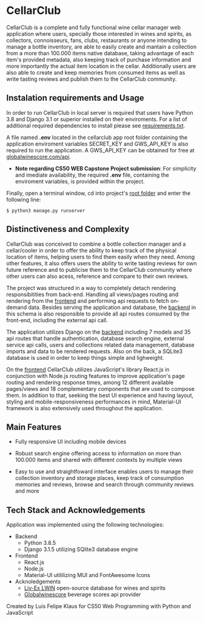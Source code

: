 # CellarClub

CellarClub is a complete and fully functional wine cellar manager web application where users, specially those interested in wines and spirits, as collectors, connoisseurs, fans, clubs, restaurants or anyone intending to manage a bottle inventory, are able to easily create and mantain a collection from a more than 100.000 items native database, taking advantage of each item's provided metadata, also keeping track of purchase information and more importantly the actual item location in the cellar. Additionally users are  also able to create and keep memories from consumed items as well as write tasting reviews and publish them to the CellarClub community.


## Instalation requirements and Usage

In order to run CellarClub in local server is required that users have Python 3.8 and Django 3.1 or superior installed on their enviroments. For a list of additional required dependencies to install please see [requirements.txt](requirements.txt). 

A file named **.env** located in the cellarclub app root folder containing the application enviroment variables SECRET_KEY and GWS_API_KEY is also required to run the application. A GWS_API_KEY can be obtained for free at [globalwinescore.com/api](https://www.globalwinescore.com/api/).

* **Note regarding CS50 WEB Capstone Project submission**: For simplicity and imediate availability, the required **.env** file, containing the enviroment variables, is provided within the project.

Finally, open a terminal window, cd into project's [root folder](/) and enter the following line:

    $ python3 manage.py runserver



## Distinctiveness and Complexity

CellarClub was conceived to combine a bottle collection manager and a cellar/cooler in order to offer the ability to keep track of the physical location of items, helping users to find them easily when they need. Among other features, it also offers users the ability to write tasting reviews for own future reference and to publicise them to the CellarClub community where other users can also acess, reference and compare to their own reviews. 

The project was structured in a way to completely detach rendering responsibitities from back-end. Handling all views/pages routing and rendering from the [frontend](/frontend) and performing api requests to fetch on-demand data. Besides serving the application and database, the [backend](/api) in this schema is also responsible to provide all api routes consumed by the front-end, including the external api call.

The application utilizes Django on the [backend](/api) including 7 models and 35 api routes that handle authentication, database search engine, external service api calls, users and collections related data management, database imports and data to be rendered requests. Also on the back, a SQLite3 database is used in order to keep things simple and lighweight.

On the [frontend](/frontend) CellarClub utilizes JavaScript's library React.js in conjunction with Node.js routing features to improve application's page routing and rendering response times, among 12 different available pages/views and 18 complementary components that are used to compose them. In addition to that, seeking the best UI experience and having layout, styling and mobile-responsiveness performances in mind, Material-UI framework is also extensively used throughout the application.


## Main Features

- Fully responsive UI including mobile devices

- Robust search engine offering access to information on more than 100.000 items and shared with different contexts by multiple views

- Easy to use and straightfoward interface enables users to manage their collection inventory and storage places, keep track of consumption memories and reviews, browse and search through community reviews and more


## Tech Stack and Acknowledgements

Application was implemented using the following technologies: 
- Backend
    - Python 3.8.5
    - Django 3.1.5 utilizing SQlite3 database engine
- Frontend
    - React.js
    - Node.js
    - Material-UI utililizing MUI and FontAwesome Icons
- Acknoledgements
    - [Liv-Ex LWIN](http://www.liv-ex.com/wwd/lwin) open-source database for wines and spirits
    - [Globalwinescore](https://globalwinescore.docs.apiary.io/) beverage scores api provider 

Created by Luis Felipe Klaus for CS50 Web Programming with Python and JavaScript

